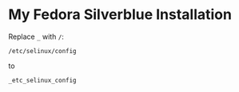 # My Fedora Silverblue Installation

Replace `_` with `/`:

`/etc/selinux/config`

to

`_etc_selinux_config`
